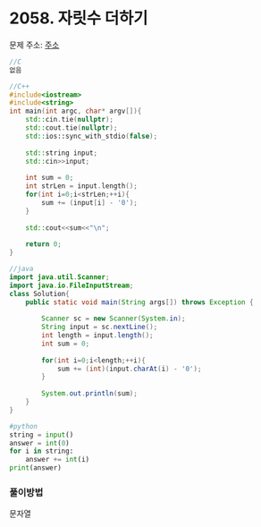 # 2058. 자릿수 더하기

문제 주소: [주소](https://swexpertacademy.com/main/code/problem/problemDetail.do?contestProbId=AV5QPRjqA10DFAUq&categoryId=AV5QPRjqA10DFAUq&categoryType=CODE)

```c
//C
없음
```

```c++
//C++
#include<iostream>
#include<string>
int main(int argc, char* argv[]){
    std::cin.tie(nullptr);
    std::cout.tie(nullptr);
    std::ios::sync_with_stdio(false);
    
    std::string input;
    std::cin>>input;
    
    int sum = 0;
    int strLen = input.length();
    for(int i=0;i<strLen;++i){
        sum += (input[i] - '0');
    }
    
    std::cout<<sum<<"\n";
    
	return 0;
}
```

```java
//java
import java.util.Scanner;
import java.io.FileInputStream;
class Solution{
	public static void main(String args[]) throws Exception	{
		
		Scanner sc = new Scanner(System.in);
        String input = sc.nextLine();
        int length = input.length();
        int sum = 0;
        
        for(int i=0;i<length;++i){
            sum += (int)(input.charAt(i) - '0');
        }
        
        System.out.println(sum);
	}
}
```

```python
#python
string = input()
answer = int(0)
for i in string:
    answer += int(i)
print(answer)
```



### 풀이방법

문자열
